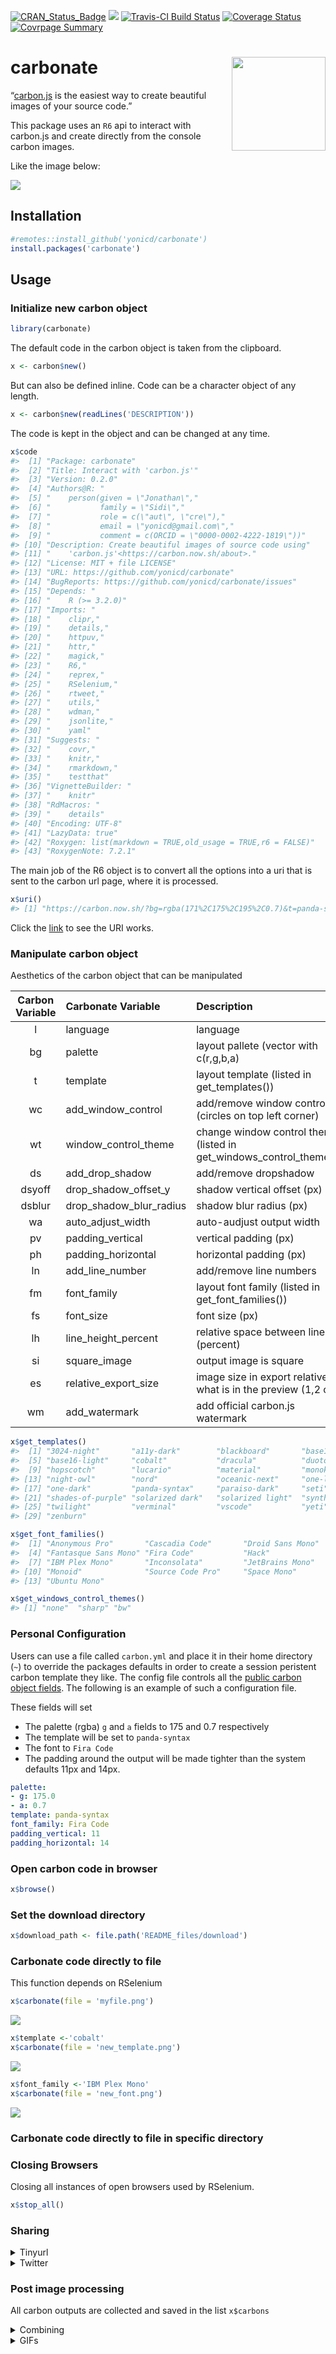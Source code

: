 
<!-- README.md is generated from README.Rmd. Please edit that file -->

[![CRAN_Status_Badge](http://www.r-pkg.org/badges/version/carbonate)](https://cran.r-project.org/package=carbonate)
[![](https://cranlogs.r-pkg.org/badges/carbonate)](https://cran.r-project.org/package=carbonate)
[![Travis-CI Build
Status](https://travis-ci.org/yonicd/carbonate.svg?branch=master)](https://travis-ci.org/yonicd/carbonate)
[![Coverage
Status](https://img.shields.io/codecov/c/github/yonicd/carbonate/master.svg)](https://codecov.io/github/yonicd/carbonate?branch=master)
[![Covrpage
Summary](https://img.shields.io/badge/covrpage-Last_Build_2020_02_17-yellowgreen.svg)](https://goo.gl/gNRcCb)

# carbonate <img src="hextools/hex.gif" align="right" class="logo" style="height:150px;"/>

“[carbon.js](https://carbon.now.sh/about) is the easiest way to create
beautiful images of your source code.”

This package uses an `R6` api to interact with carbon.js and create
directly from the console carbon images.

Like the image below:

![](man/figures/unnamed-chunk-3-1.png)<!-- -->

## Installation

``` r
#remotes::install_github('yonicd/carbonate')
install.packages('carbonate')
```

## Usage

### Initialize new carbon object

``` r
library(carbonate)
```

The default code in the carbon object is taken from the clipboard.

``` r
x <- carbon$new()
```

But can also be defined inline. Code can be a character object of any
length.

``` r
x <- carbon$new(readLines('DESCRIPTION'))
```

The code is kept in the object and can be changed at any time.

``` r
x$code
#>  [1] "Package: carbonate"                                        
#>  [2] "Title: Interact with 'carbon.js'"                          
#>  [3] "Version: 0.2.0"                                            
#>  [4] "Authors@R: "                                               
#>  [5] "    person(given = \"Jonathan\","                          
#>  [6] "           family = \"Sidi\","                             
#>  [7] "           role = c(\"aut\", \"cre\"),"                    
#>  [8] "           email = \"yonicd@gmail.com\","                  
#>  [9] "           comment = c(ORCID = \"0000-0002-4222-1819\"))"  
#> [10] "Description: Create beautiful images of source code using" 
#> [11] "    'carbon.js'<https://carbon.now.sh/about>."             
#> [12] "License: MIT + file LICENSE"                               
#> [13] "URL: https://github.com/yonicd/carbonate"                  
#> [14] "BugReports: https://github.com/yonicd/carbonate/issues"    
#> [15] "Depends: "                                                 
#> [16] "    R (>= 3.2.0)"                                          
#> [17] "Imports: "                                                 
#> [18] "    clipr,"                                                
#> [19] "    details,"                                              
#> [20] "    httpuv,"                                               
#> [21] "    httr,"                                                 
#> [22] "    magick,"                                               
#> [23] "    R6,"                                                   
#> [24] "    reprex,"                                               
#> [25] "    RSelenium,"                                            
#> [26] "    rtweet,"                                               
#> [27] "    utils,"                                                
#> [28] "    wdman,"                                                
#> [29] "    jsonlite,"                                             
#> [30] "    yaml"                                                  
#> [31] "Suggests: "                                                
#> [32] "    covr,"                                                 
#> [33] "    knitr,"                                                
#> [34] "    rmarkdown,"                                            
#> [35] "    testthat"                                              
#> [36] "VignetteBuilder: "                                         
#> [37] "    knitr"                                                 
#> [38] "RdMacros: "                                                
#> [39] "    details"                                               
#> [40] "Encoding: UTF-8"                                           
#> [41] "LazyData: true"                                            
#> [42] "Roxygen: list(markdown = TRUE,old_usage = TRUE,r6 = FALSE)"
#> [43] "RoxygenNote: 7.2.1"
```

The main job of the R6 object is to convert all the options into a uri
that is sent to the carbon url page, where it is processed.

``` r
x$uri()
#> [1] "https://carbon.now.sh/?bg=rgba(171%2C175%2C195%2C0.7)&t=panda-syntax&wt=none&l=r&ds=true&dsyoff=20px&dsblur=68px&wc=true&wa=true&pv=11px&ph=14px&ln=false&fm=Fira%20Code&fs=14px&lh=133%25&si=false&es=1x&wm=false&ts=false&code=Package%253A%2520carbonate%250ATitle%253A%2520Interact%2520with%2520%27carbon.js%27%250AVersion%253A%25200.2.0%250AAuthors%2540R%253A%2520%250A%2520%2520%2520%2520person(given%2520%253D%2520%2522Jonathan%2522%252C%250A%2520%2520%2520%2520%2520%2520%2520%2520%2520%2520%2520family%2520%253D%2520%2522Sidi%2522%252C%250A%2520%2520%2520%2520%2520%2520%2520%2520%2520%2520%2520role%2520%253D%2520c(%2522aut%2522%252C%2520%2522cre%2522)%252C%250A%2520%2520%2520%2520%2520%2520%2520%2520%2520%2520%2520email%2520%253D%2520%2522yonicd%2540gmail.com%2522%252C%250A%2520%2520%2520%2520%2520%2520%2520%2520%2520%2520%2520comment%2520%253D%2520c(ORCID%2520%253D%2520%25220000-0002-4222-1819%2522))%250ADescription%253A%2520Create%2520beautiful%2520images%2520of%2520source%2520code%2520using%250A%2520%2520%2520%2520%27carbon.js%27%253Chttps%253A%252F%252Fcarbon.now.sh%252Fabout%253E.%250ALicense%253A%2520MIT%2520%252B%2520file%2520LICENSE%250AURL%253A%2520https%253A%252F%252Fgithub.com%252Fyonicd%252Fcarbonate%250ABugReports%253A%2520https%253A%252F%252Fgithub.com%252Fyonicd%252Fcarbonate%252Fissues%250ADepends%253A%2520%250A%2520%2520%2520%2520R%2520(%253E%253D%25203.2.0)%250AImports%253A%2520%250A%2520%2520%2520%2520clipr%252C%250A%2520%2520%2520%2520details%252C%250A%2520%2520%2520%2520httpuv%252C%250A%2520%2520%2520%2520httr%252C%250A%2520%2520%2520%2520magick%252C%250A%2520%2520%2520%2520R6%252C%250A%2520%2520%2520%2520reprex%252C%250A%2520%2520%2520%2520RSelenium%252C%250A%2520%2520%2520%2520rtweet%252C%250A%2520%2520%2520%2520utils%252C%250A%2520%2520%2520%2520wdman%252C%250A%2520%2520%2520%2520jsonlite%252C%250A%2520%2520%2520%2520yaml%250ASuggests%253A%2520%250A%2520%2520%2520%2520covr%252C%250A%2520%2520%2520%2520knitr%252C%250A%2520%2520%2520%2520rmarkdown%252C%250A%2520%2520%2520%2520testthat%250AVignetteBuilder%253A%2520%250A%2520%2520%2520%2520knitr%250ARdMacros%253A%2520%250A%2520%2520%2520%2520details%250AEncoding%253A%2520UTF-8%250ALazyData%253A%2520true%250ARoxygen%253A%2520list(markdown%2520%253D%2520TRUE%252Cold_usage%2520%253D%2520TRUE%252Cr6%2520%253D%2520FALSE)%250ARoxygenNote%253A%25207.2.1"
```

Click the
[link](https://carbon.now.sh/?bg=rgba(171%2C175%2C195%2C0.7)&t=panda-syntax&wt=none&l=r&ds=true&dsyoff=20px&dsblur=68px&wc=true&wa=true&pv=11px&ph=14px&ln=false&fm=Fira%20Code&fs=14px&lh=133%25&si=false&es=1x&wm=false&ts=false&code=Package%253A%2520carbonate%250ATitle%253A%2520Interact%2520with%2520%27carbon.js%27%250AVersion%253A%25200.2.0%250AAuthors%2540R%253A%2520%250A%2520%2520%2520%2520person(given%2520%253D%2520%2522Jonathan%2522%252C%250A%2520%2520%2520%2520%2520%2520%2520%2520%2520%2520%2520family%2520%253D%2520%2522Sidi%2522%252C%250A%2520%2520%2520%2520%2520%2520%2520%2520%2520%2520%2520role%2520%253D%2520c(%2522aut%2522%252C%2520%2522cre%2522)%252C%250A%2520%2520%2520%2520%2520%2520%2520%2520%2520%2520%2520email%2520%253D%2520%2522yonicd%2540gmail.com%2522%252C%250A%2520%2520%2520%2520%2520%2520%2520%2520%2520%2520%2520comment%2520%253D%2520c(ORCID%2520%253D%2520%25220000-0002-4222-1819%2522))%250ADescription%253A%2520Create%2520beautiful%2520images%2520of%2520source%2520code%2520using%250A%2520%2520%2520%2520%27carbon.js%27%253Chttps%253A%252F%252Fcarbon.now.sh%252Fabout%253E.%250ALicense%253A%2520MIT%2520%252B%2520file%2520LICENSE%250AURL%253A%2520https%253A%252F%252Fgithub.com%252Fyonicd%252Fcarbonate%250ABugReports%253A%2520https%253A%252F%252Fgithub.com%252Fyonicd%252Fcarbonate%252Fissues%250ADepends%253A%2520%250A%2520%2520%2520%2520R%2520(%253E%253D%25203.2.0)%250AImports%253A%2520%250A%2520%2520%2520%2520clipr%252C%250A%2520%2520%2520%2520details%252C%250A%2520%2520%2520%2520httpuv%252C%250A%2520%2520%2520%2520httr%252C%250A%2520%2520%2520%2520magick%252C%250A%2520%2520%2520%2520R6%252C%250A%2520%2520%2520%2520reprex%252C%250A%2520%2520%2520%2520RSelenium%252C%250A%2520%2520%2520%2520rtweet%252C%250A%2520%2520%2520%2520utils%252C%250A%2520%2520%2520%2520wdman%252C%250A%2520%2520%2520%2520jsonlite%252C%250A%2520%2520%2520%2520yaml%250ASuggests%253A%2520%250A%2520%2520%2520%2520covr%252C%250A%2520%2520%2520%2520knitr%252C%250A%2520%2520%2520%2520rmarkdown%252C%250A%2520%2520%2520%2520testthat%250AVignetteBuilder%253A%2520%250A%2520%2520%2520%2520knitr%250ARdMacros%253A%2520%250A%2520%2520%2520%2520details%250AEncoding%253A%2520UTF-8%250ALazyData%253A%2520true%250ARoxygen%253A%2520list(markdown%2520%253D%2520TRUE%252Cold_usage%2520%253D%2520TRUE%252Cr6%2520%253D%2520FALSE)%250ARoxygenNote%253A%25207.2.1)
to see the URI works.

### Manipulate carbon object

Aesthetics of the carbon object that can be manipulated

| Carbon Variable | Carbonate Variable      | Description                                                           |         Default          |
|:---------------:|:------------------------|:----------------------------------------------------------------------|:------------------------:|
|        l        | language                | language                                                              |            r             |
|       bg        | palette                 | layout pallete (vector with c(r,g,b,a)                                | c(r=171,g=184,b=195,a=1) |
|        t        | template                | layout template (listed in get_templates())                           |          ‘seti’          |
|       wc        | add_window_control      | add/remove window controls (circles on top left corner)               |           TRUE           |
|       wt        | window_control_theme    | change window control themes (listed in get_windows_control_themes()) |          ‘none’          |
|       ds        | add_drop_shadow         | add/remove dropshadow                                                 |           TRUE           |
|     dsyoff      | drop_shadow_offset_y    | shadow vertical offset (px)                                           |            20            |
|     dsblur      | drop_shadow_blur_radius | shadow blur radius (px)                                               |            68            |
|       wa        | auto_adjust_width       | auto-audjust output width                                             |           TRUE           |
|       pv        | padding_vertical        | vertical padding (px)                                                 |            48            |
|       ph        | padding_horizontal      | horizontal padding (px)                                               |            32            |
|       ln        | add_line_number         | add/remove line numbers                                               |          FALSE           |
|       fm        | font_family             | layout font family (listed in get_font_families())                    |          ‘Hack’          |
|       fs        | font_size               | font size (px)                                                        |            14            |
|       lh        | line_height_percent     | relative space between lines (percent)                                |           133            |
|       si        | square_image            | output image is square                                                |          FALSE           |
|       es        | relative_export_size    | image size in export relative to what is in the preview (1,2 or 4)    |            1             |
|       wm        | add_watermark           | add official carbon.js watermark                                      |          FALSE           |

``` r
x$get_templates()
#>  [1] "3024-night"       "a11y-dark"        "blackboard"       "base16-dark"     
#>  [5] "base16-light"     "cobalt"           "dracula"          "duotone-dark"    
#>  [9] "hopscotch"        "lucario"          "material"         "monokai"         
#> [13] "night-owl"        "nord"             "oceanic-next"     "one-light"       
#> [17] "one-dark"         "panda-syntax"     "paraiso-dark"     "seti"            
#> [21] "shades-of-purple" "solarized dark"   "solarized light"  "synthwave-84"    
#> [25] "twilight"         "verminal"         "vscode"           "yeti"            
#> [29] "zenburn"
```

``` r
x$get_font_families()
#>  [1] "Anonymous Pro"       "Cascadia Code"       "Droid Sans Mono"    
#>  [4] "Fantasque Sans Mono" "Fira Code"           "Hack"               
#>  [7] "IBM Plex Mono"       "Inconsolata"         "JetBrains Mono"     
#> [10] "Monoid"              "Source Code Pro"     "Space Mono"         
#> [13] "Ubuntu Mono"
```

``` r
x$get_windows_control_themes()
#> [1] "none"  "sharp" "bw"
```

### Personal Configuration

Users can use a file called `carbon.yml` and place it in their home
directory (`~`) to override the packages defaults in order to create a
session peristent carbon template they like. The config file controls
all the [public carbon object fields](#manipulate-carbon-object). The
following is an example of such a configuration file.

These fields will set

-   The palette (rgba) `g` and `a` fields to 175 and 0.7 respectively
-   The template will be set to `panda-syntax`
-   The font to `Fira Code`
-   The padding around the output will be made tighter than the system
    defaults 11px and 14px.

``` yml
palette:
- g: 175.0
- a: 0.7
template: panda-syntax
font_family: Fira Code
padding_vertical: 11
padding_horizontal: 14
```

### Open carbon code in browser

``` r
x$browse()
```

### Set the download directory

``` r
x$download_path <- file.path('README_files/download')
```

### Carbonate code directly to file

This function depends on RSelenium

``` r
x$carbonate(file = 'myfile.png')
```

![](man/figures/unnamed-chunk-16-1.png)<!-- -->

``` r
x$template <-'cobalt'
x$carbonate(file = 'new_template.png')
```

![](man/figures/unnamed-chunk-18-1.png)<!-- -->

``` r
x$font_family <-'IBM Plex Mono'
x$carbonate(file = 'new_font.png')
```

![](man/figures/unnamed-chunk-20-1.png)<!-- -->

### Carbonate code directly to file in specific directory

### Closing Browsers

Closing all instances of open browsers used by RSelenium.

``` r
x$stop_all()
```

### Sharing

<details>
<summary>
Tinyurl
</summary>

You can also put a tinyurl link as a watermark on the image produced
that will open to the carbon.now.sh page that has the code in the image.

``` r
x$add_tinyurl <- TRUE
x$carbonate(file = 'tiny_url.png')
```

![](man/figures/unnamed-chunk-23-1.png)<!-- -->

If you just want the tinyurl link without the image to use in a tweet
you can create it using

``` r
x$tiny()
#> [1] "https://tinyurl.com/2kvjyzlx"
```

Or you can put the link directly on your clipboard

``` r
x$tiny(clip = TRUE)
clipr::read_clip()
```

</details>
<details>
<summary>
Twitter
</summary>

##### Direct

You can also directly tweet the image. An automatic status is created
with two options

-   Default
    -   Created in R using the Carbonate 📦
-   When `add_tinyurl <- TRUE`
    -   Created in R using the Carbonate 📦 Check out this script at 🔗
        <https://tinyurl.com/2kvjyzlx>
-   Manual
    -   Using `tweet_status` you can write your own status.

``` r
x <- carbonate::carbon$new()
x$tweet <- TRUE
x$carbonate()
```

##### Post process (Batch)

If you have images stored in `x$carbons` you can post them also in a
tweet using.

``` r
# for multiple png attachments
x$rtweet(x$carbons,media_type = 'png') #using default status

# subsets of images
x$rtweet(status='These are images',x$carbons[c(1,3)],media_type = 'png')

# for gifs
x$rtweet(status='This is a gif', x$carbons,media_type = 'gif')
```

</details>

### Post image processing

All carbon outputs are collected and saved in the list `x$carbons`

<details>
<summary>
Combining
</summary>

``` r
x$carbons%>%
  magick::image_scale('300')%>%
  magick::image_append()
```

![](man/figures/unnamed-chunk-28-1.png)<!-- -->

``` r

x$carbons%>%
  magick::image_scale('300')%>%
  magick::image_append(stack = TRUE)
```

![](man/figures/unnamed-chunk-28-2.png)<!-- -->

</details>
<details>
<summary>
GIFs
</summary>

``` r
x$carbons%>%
  magick::image_animate(fps = 1)
```

![](man/figures/unnamed-chunk-29-1.gif)<!-- -->

</details>
